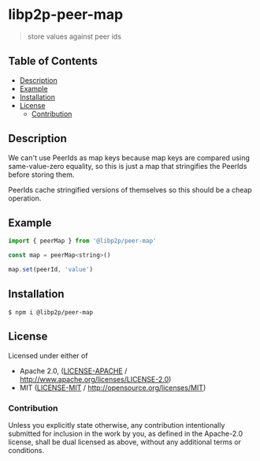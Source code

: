# libp2p-peer-map <!-- omit in toc -->

> store values against peer ids

## Table of Contents <!-- omit in toc -->

- [Description](#description)
- [Example](#example)
- [Installation](#installation)
- [License](#license)
  - [Contribution](#contribution)

## Description

 We can't use PeerIds as map keys because map keys are compared using same-value-zero equality, so this is just a map that stringifies the PeerIds before storing them.

 PeerIds cache stringified versions of themselves so this should be a cheap operation.

## Example

```JavaScript
import { peerMap } from '@libp2p/peer-map'

const map = peerMap<string>()

map.set(peerId, 'value')
```

## Installation

```console
$ npm i @libp2p/peer-map
```

## License

Licensed under either of

 * Apache 2.0, ([LICENSE-APACHE](LICENSE-APACHE) / http://www.apache.org/licenses/LICENSE-2.0)
 * MIT ([LICENSE-MIT](LICENSE-MIT) / http://opensource.org/licenses/MIT)

### Contribution

Unless you explicitly state otherwise, any contribution intentionally submitted for inclusion in the work by you, as defined in the Apache-2.0 license, shall be dual licensed as above, without any additional terms or conditions.
